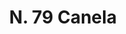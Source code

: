 ---
title: "N. 79 Canela"
permalink: "/edition/plant079/"
plant-name: "N. 79"
plant-number: "079"
plant-xml: "/assets/xml/plant079.xml"
plant-img1: "/assets/img/plant079_verso.jpg"
plant-img2: "/assets/img/plant079.jpg"
plant-title: "N. 79 Canela"
plant-taxon-link: "http://www.worldfloraonline.org/taxon/wfo-0000605543"
plant-taxon-content: "[*Cinnamomum zeylanicum Nees]"
layout: single-xml
---